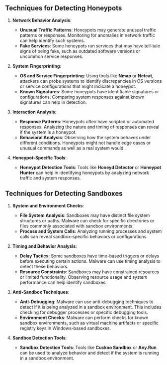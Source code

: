 ## Techniques for Detecting Honeypots

1. **Network Behavior Analysis**:
   - **Unusual Traffic Patterns**: Honeypots may generate unusual traffic patterns or responses. Monitoring for anomalies in network traffic can help identify such systems.
   - **Fake Services**: Some honeypots run services that may have tell-tale signs of being fake, such as outdated software versions or uncommon service responses.

2. **System Fingerprinting**:
   - **OS and Service Fingerprinting**: Using tools like **Nmap** or **Netcat**, attackers can probe systems to identify discrepancies in OS versions or service configurations that might indicate a honeypot.
   - **Known Signatures**: Some honeypots have identifiable signatures or configurations. Comparing system responses against known signatures can help in detection.

3. **Interaction Analysis**:
   - **Response Patterns**: Honeypots often have scripted or automated responses. Analyzing the nature and timing of responses can reveal if the system is a honeypot.
   - **Behavioral Analysis**: Observing how the system behaves under different conditions. Honeypots might not handle edge cases or unusual commands as well as a real system would.

4. **Honeypot-Specific Tools**:
   - **Honeypot Detection Tools**: Tools like **Honeyd Detector** or **Honeypot Hunter** can help in identifying honeypots by analyzing network traffic and system responses.

## Techniques for Detecting Sandboxes

1. **System and Environment Checks**:
   - **File System Analysis**: Sandboxes may have distinct file system structures or paths. Malware can check for specific directories or files commonly associated with sandbox environments.
   - **Process and System Calls**: Analyzing running processes and system calls can reveal sandbox-specific behaviors or configurations.

2. **Timing and Behavior Analysis**:
   - **Delay Tactics**: Some sandboxes have time-based triggers or delays before executing certain actions. Malware can use timing analysis to detect these behaviors.
   - **Resource Constraints**: Sandboxes may have constrained resources or limited functionality. Observing resource usage and system performance can help identify sandboxes.

3. **Anti-Sandbox Techniques**:
   - **Anti-Debugging**: Malware can use anti-debugging techniques to detect if it is being analyzed in a sandbox environment. This includes checking for debugger processes or specific debugging tools.
   - **Environment Checks**: Malware can perform checks for known sandbox environments, such as virtual machine artifacts or specific registry keys in Windows-based sandboxes.

4. **Sandbox Detection Tools**:
   - **Sandbox Detection Tools**: Tools like **Cuckoo Sandbox** or **Any.Run** can be used to analyze behavior and detect if the system is running in a sandbox environment.
